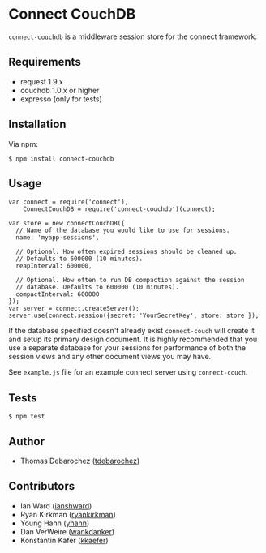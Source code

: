 # Connect CouchDB

`connect-couchdb` is a middleware session store for the connect framework.

## Requirements

- request 1.9.x
- couchdb 1.0.x or higher
- expresso (only for tests)

## Installation

Via npm:

    $ npm install connect-couchdb

## Usage

    var connect = require('connect'),
        ConnectCouchDB = require('connect-couchdb')(connect);

    var store = new connectCouchDB({
      // Name of the database you would like to use for sessions.
      name: 'myapp-sessions',

      // Optional. How often expired sessions should be cleaned up.
      // Defaults to 600000 (10 minutes).
      reapInterval: 600000,

      // Optional. How often to run DB compaction against the session
      // database. Defaults to 600000 (10 minutes).
      compactInterval: 600000
    });
    var server = connect.createServer();
    server.use(connect.session({secret: 'YourSecretKey', store: store });

If the database specified doesn't already exist `connect-couch` will create it
and setup its primary design document. It is highly recommended that you use
a separate database for your sessions for performance of both the session
views and any other document views you may have.

See `example.js` file for an example connect server using `connect-couch`.

## Tests

    $ npm test

## Author

- Thomas Debarochez ([tdebarochez](https://github.com/tdebarochez))

## Contributors

- Ian Ward ([ianshward](https://github.com/ianshward))
- Ryan Kirkman ([ryankirkman](https://github.com/ryankirkman))
- Young Hahn ([yhahn](https://github.com/yhahn))
- Dan VerWeire ([wankdanker](https://github.com/wankdanker))
- Konstantin Käfer ([kkaefer](https://github.com/kkaefer))
